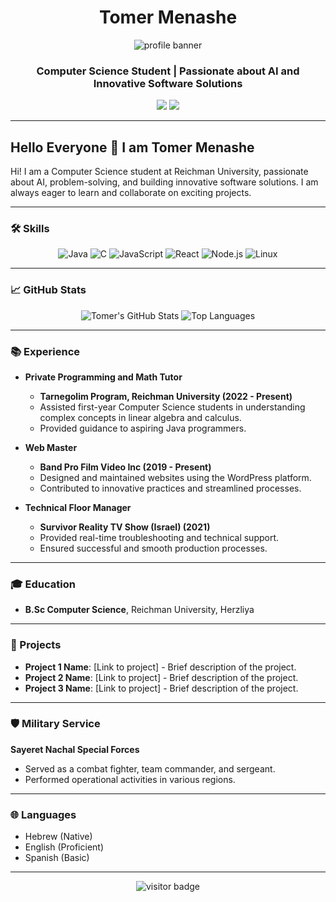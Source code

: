<h1 align="center">Tomer Menashe</h1>

<p align="center">
  <img src="https://user-images.githubusercontent.com/your-image-link" alt="profile banner">
</p>

<h3 align="center">Computer Science Student | Passionate about AI and Innovative Software Solutions</h3>

<p align="center">
  <a href="mailto:Tomer.menashe.15@gmail.com"><img src="https://img.shields.io/badge/Email-D14836?style=for-the-badge&logo=gmail&logoColor=white"></a>
  <a href="https://www.linkedin.com/in/menashe-tomer"><img src="https://img.shields.io/badge/LinkedIn-0077B5?style=for-the-badge&logo=linkedin&logoColor=white"></a>
</p>

---

## Hello Everyone 👋 I am Tomer Menashe

Hi! I am a Computer Science student at Reichman University, passionate about AI, problem-solving, and building innovative software solutions. I am always eager to learn and collaborate on exciting projects.

---

### 🛠 Skills

<p align="center">
  <img src="https://img.shields.io/badge/Java-ED8B00?style=for-the-badge&logo=java&logoColor=white" alt="Java">
  <img src="https://img.shields.io/badge/C-00599C?style=for-the-badge&logo=c&logoColor=white" alt="C">
  <img src="https://img.shields.io/badge/JavaScript-323330?style=for-the-badge&logo=javascript&logoColor=F7DF1E" alt="JavaScript">
  <img src="https://img.shields.io/badge/React-20232A?style=for-the-badge&logo=react&logoColor=61DAFB" alt="React">
  <img src="https://img.shields.io/badge/Node.js-43853D?style=for-the-badge&logo=node-dot-js&logoColor=white" alt="Node.js">
  <img src="https://img.shields.io/badge/Linux-FCC624?style=for-the-badge&logo=linux&logoColor=black" alt="Linux">
</p>

---

### 📈 GitHub Stats

<p align="center">
  <img src="https://github-readme-stats.vercel.app/api?username=tomer-menashe&show_icons=true&theme=radical" alt="Tomer's GitHub Stats">
  <img src="https://github-readme-stats.vercel.app/api/top-langs/?username=tomer-menashe&layout=compact&theme=radical" alt="Top Languages">
</p>

---

### 📚 Experience

- **Private Programming and Math Tutor**
  - **Tarnegolim Program, Reichman University (2022 - Present)**
  - Assisted first-year Computer Science students in understanding complex concepts in linear algebra and calculus.
  - Provided guidance to aspiring Java programmers.

- **Web Master**
  - **Band Pro Film Video Inc (2019 - Present)**
  - Designed and maintained websites using the WordPress platform.
  - Contributed to innovative practices and streamlined processes.

- **Technical Floor Manager**
  - **Survivor Reality TV Show (Israel) (2021)**
  - Provided real-time troubleshooting and technical support.
  - Ensured successful and smooth production processes.

---

### 🎓 Education

- **B.Sc Computer Science**, Reichman University, Herzliya

---

### 🌟 Projects

- **Project 1 Name**: [Link to project] - Brief description of the project.
- **Project 2 Name**: [Link to project] - Brief description of the project.
- **Project 3 Name**: [Link to project] - Brief description of the project.

---

### 🛡 Military Service

**Sayeret Nachal Special Forces**
- Served as a combat fighter, team commander, and sergeant.
- Performed operational activities in various regions.

---

### 🌐 Languages

- Hebrew (Native)
- English (Proficient)
- Spanish (Basic)

---

<p align="center">
  <img src="https://visitor-badge.laobi.icu/badge?page_id=tomer-menashe.tomer-menashe" alt="visitor badge"/>
</p>

